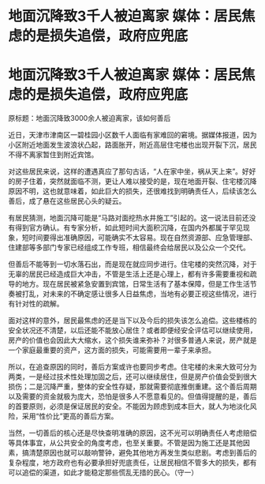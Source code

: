 # 地面沉降致3千人被迫离家 媒体：居民焦虑的是损失追偿，政府应兜底

# 地面沉降致3千人被迫离家 媒体：居民焦虑的是损失追偿，政府应兜底

原标题：地面沉降致3000余人被迫离家，该如何善后

近日，天津市津南区一碧桂园小区数千人面临有家难回的窘境。据媒体报道，因为小区附近地面发生波浪状凸起，路面胀开，附近高层住宅楼也出现开裂下沉，居民不得不离家暂住到附近宾馆。

对这些居民来说，这样的遭遇真应了那句古话，“人在家中坐，祸从天上来”。好好的房子住着，突然就面临不测，更让人难以接受的是，现在地面开裂、住宅楼沉降原因不明，这也就意味着，如此巨大的损失，还很难找到明确责任人，后续该怎么善后，成了悬在这些居民心头的疑云。

有居民猜测，地面沉降可能是“马路对面挖热水井施工”引起的。这一说法目前还没有得到官方确认。有专家分析，如此短时间大面积沉降，在国内外都属于罕见现象，短时间要得出准确原因，可能确实不太容易。现在自然资源部、应急管理部、住建部等多部门专家已经组成工作专班，相信最终会给居民以及公众一个交代。

但善后不能等到一切水落石出，而是现在就应同步进行。住宅楼的突然沉降，对于无辜的居民已经造成巨大冲击，不管是生活上还是心理上，都有许多需要重视和疏导的地方。现在居民被紧急安置到宾馆，日常生活有了基本保障，但是工作生活节奏被打乱，对未来的不确定感让很多人日益焦虑，当地有必要正视这些情况，进行有针对性的疏解。

面对这样的意外，居民最焦虑的还是当下以及今后的损失该怎么追偿。这些楼栋的安全状况还不清楚，以后还能不能放心居住？或者即便经安全评估可以继续使用，房产的价值也会因此大大缩水，这个损失谁来弥补？对很多普通人来说，房产就是一个家庭最重要的资产，这方面的损失，可能需要用一辈子来承担。

所以，在追查原因的同时，善后方案或许也要同步考虑。住宅楼的未来大致可分为两类，一是经过技术性处理加固之后，还可以继续居住，但是房产价值会受到很大损伤；二是沉降严重，整体的安全性存疑，那就需要彻底推倒重建。这个善后周期以及需要的资金就极为庞大，恐怕是很多人不愿意看见的。但值得提醒的是，善后的首要原则，必须是保证居民的安全。不能因为顾虑到成本巨大，就人为地淡化风险，采用“性价比”更高的善后方案。

当然，一切善后的核心还是尽快查明准确的原因，这不光可以明确责任人考虑赔偿等具体事宜，从公共安全的角度考虑，也至关重要。不管是因为施工还是其他因素，搞清楚原因也就可以敲响警钟，避免其他地方再发生类似悲剧。考虑到善后的复杂程度，地方政府也有必要承担好兜底责任，让居民相信不管多大的损失，都有可以追偿的渠道，如此才能稳定那些慌乱无措的民心。（守一）

